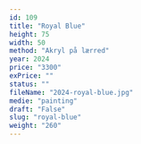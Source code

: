 ```yaml
---
id: 109
title: "Royal Blue"
height: 75
width: 50
method: "Akryl på lærred"
year: 2024
price: "3300"
exPrice: ""
status: ""
fileName: "2024-royal-blue.jpg"
medie: "painting"
draft: "False"
slug: "royal-blue"
weight: "260"
---
```

